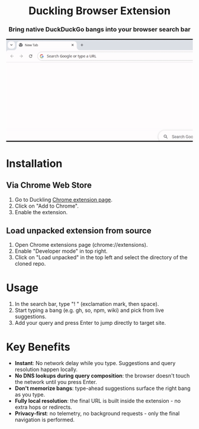 <div align="center">

<h1>Duckling Browser Extension</h1>
<h3>Bring native DuckDuckGo bangs into your browser search bar</h3>

<img src="_assets/Duckling.gif">

</div>

# Installation

## Via Chrome Web Store

1. Go to Duckling [Chrome extension page](https://chromewebstore.google.com/detail/duckling/kkhpjkabnebjkdpcpagdpcchpcdjnonp).
2. Click on "Add to Chrome".
3. Enable the extension.

## Load unpacked extension from source

1. Open Chrome extensions page (chrome://extensions).
2. Enable "Developer mode" in top right.
3. Click on "Load unpacked" in the top left and select the directory of the cloned repo.

# Usage

1. In the search bar, type "! " (exclamation mark, then space).
2. Start typing a bang (e.g. gh, so, npm, wiki) and pick from live suggestions.
3. Add your query and press Enter to jump directly to target site.

# Key Benefits

* **Instant**: No network delay while you type. Suggestions and query resolution happen locally.
* **No DNS lookups during query composition**: the browser doesn't touch the network until you press Enter.
* **Don't memorize bangs**: type-ahead suggestions surface the right bang as you type.
* **Fully local resolution**: the final URL is built inside the extension - no extra hops or redirects.
* **Privacy-first**: no telemetry, no background requests - only the final navigation is performed.
